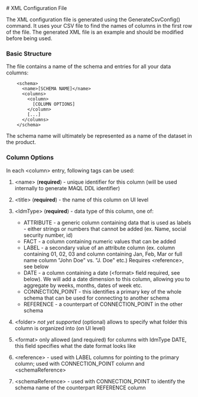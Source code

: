 <a name="config">
# XML Configuration File
</a>

The XML configuration file is generated using the GenerateCsvConfig() command. It uses your CSV file to find the names of columns in the first row of the file. The generated XML file is an example and should be modified before being used.

### Basic Structure
The file contains a name of the schema and entries for all your data columns:

        <schema>
          <name>[SCHEMA NAME]</name>
          <columns>
            <column>
              [COLUMN OPTIONS]
            </column>
            [...]
          </columns>
        </schema>

The schema name will ultimately be represented as a name of the dataset in the product.

### Column Options
In each &lt;column&gt; entry, following tags can be used:

1. &lt;name&gt; (**required**) - unique identifier for this column (will be used internally to generate MAQL DDL identifier)
2. &lt;title&gt; (**required**) - the name of this column on UI level
3. &lt;ldmType&gt; (**required**) - data type of this column, one of:

    * ATTRIBUTE - a generic column containing data that is used as labels - either strings or numbers that cannot be added (ex. Name, social security number, id)
    * FACT - a column containing numeric values that can be added 
    * LABEL - a secondary value of an attribute column (ex. column containing 01, 02, 03 and column containing Jan, Feb, Mar or full name column "John Doe" vs. "J. Doe" etc.) Requires &lt;reference&gt;, see below
    * DATE - a column containing a date (&lt;format&gt; field required, see below). We will add a date dimension to this column, allowing you to aggregate by weeks, months, dates of week etc.
    * CONNECTION_POINT - this identifies a primary key of the whole schema that can be used for connecting to another schema
    * REFERENCE - a counterpart of CONNECTION_POINT in the other schema

4. &lt;folder&gt; _not yet supported_ (optional) allows to specify what folder this column is organized into (on UI level)
5. &lt;format&gt; only allowed (and required) for columns with ldmType DATE, this field specifies what the date format looks like
6. &lt;reference&gt; - used with LABEL columns for pointing to the primary column; used with CONNECTION_POINT column and &lt;schemaReference&gt;
7. &lt;schemaReference&gt; - used with CONNECTION_POINT to identify the schema name of the counterpart REFERENCE column
